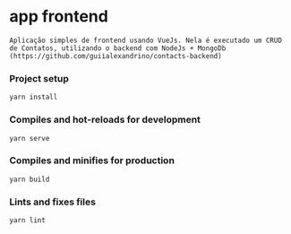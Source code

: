 # app frontend

```
Aplicação simples de frontend usando VueJs. Nela é executado um CRUD de Contatos, utilizando o backend com NodeJs + MongoDb (https://github.com/guiialexandrino/contacts-backend)
```

### Project setup

```
yarn install
```

### Compiles and hot-reloads for development

```
yarn serve
```

### Compiles and minifies for production

```
yarn build
```

### Lints and fixes files

```
yarn lint
```
